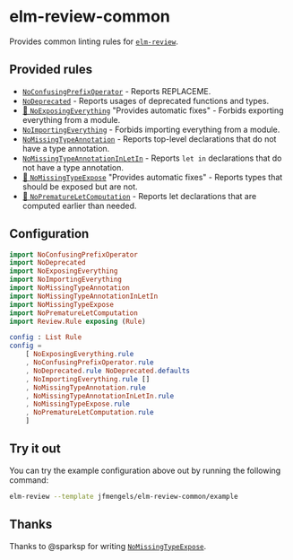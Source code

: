 # elm-review-common

Provides common linting rules for [`elm-review`](https://package.elm-lang.org/packages/jfmengels/elm-review/latest/).


## Provided rules

- [`NoConfusingPrefixOperator`](https://package.elm-lang.org/packages/jfmengels/elm-review-common/1.2.3/NoConfusingPrefixOperator) - Reports REPLACEME.
- [`NoDeprecated`](https://package.elm-lang.org/packages/jfmengels/elm-review-common/1.2.3/NoDeprecated/) - Reports usages of deprecated functions and types.
- [🔧 `NoExposingEverything`](https://package.elm-lang.org/packages/jfmengels/elm-review-common/1.2.3/NoExposingEverything/) "Provides automatic fixes" - Forbids exporting everything from a module.
- [`NoImportingEverything`](https://package.elm-lang.org/packages/jfmengels/elm-review-common/1.2.3/NoImportingEverything/) - Forbids importing everything from a module.
- [`NoMissingTypeAnnotation`](https://package.elm-lang.org/packages/jfmengels/elm-review-common/1.2.3/NoMissingTypeAnnotation/) - Reports top-level declarations that do not have a type annotation.
- [`NoMissingTypeAnnotationInLetIn`](https://package.elm-lang.org/packages/jfmengels/elm-review-common/1.2.3/NoMissingTypeAnnotationInLetIn/) - Reports `let in` declarations that do not have a type annotation.
- [🔧 `NoMissingTypeExpose`](https://package.elm-lang.org/packages/jfmengels/elm-review-common/1.2.3/NoMissingTypeExpose/) "Provides automatic fixes" - Reports types that should be exposed but are not.
- [🔧 `NoPrematureLetComputation`](https://package.elm-lang.org/packages/jfmengels/elm-review-common/1.2.3/NoPrematureLetComputation/) - Reports let declarations that are computed earlier than needed.


## Configuration

```elm
import NoConfusingPrefixOperator
import NoDeprecated
import NoExposingEverything
import NoImportingEverything
import NoMissingTypeAnnotation
import NoMissingTypeAnnotationInLetIn
import NoMissingTypeExpose
import NoPrematureLetComputation
import Review.Rule exposing (Rule)

config : List Rule
config =
    [ NoExposingEverything.rule
    , NoConfusingPrefixOperator.rule
    , NoDeprecated.rule NoDeprecated.defaults
    , NoImportingEverything.rule []
    , NoMissingTypeAnnotation.rule
    , NoMissingTypeAnnotationInLetIn.rule
    , NoMissingTypeExpose.rule
    , NoPrematureLetComputation.rule
    ]
```

## Try it out

You can try the example configuration above out by running the following command:

```bash
elm-review --template jfmengels/elm-review-common/example
```


## Thanks

Thanks to @sparksp for writing [`NoMissingTypeExpose`](https://package.elm-lang.org/packages/jfmengels/elm-review-common/1.2.3/NoMissingTypeExpose/).
